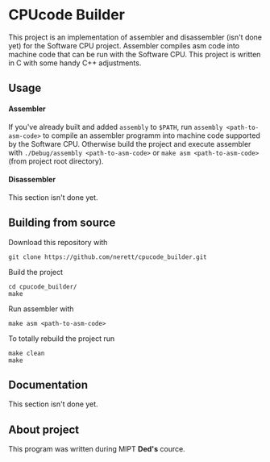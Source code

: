 # CPUcode Builder
This project is an implementation of assembler and disassembler (isn't done yet) for the Software CPU project. Assembler compiles asm code into machine code that can be run with the Software CPU. This project is written in C with some handy C++ adjustments.

## Usage
#### Assembler
If you've already built and added `assembly` to `$PATH`, run `assembly <path-to-asm-code>` to compile an assembler programm into machine code supported by the Software CPU. Otherwise build the project and execute assembler with `./Debug/assembly <path-to-asm-code>` or `make asm <path-to-asm-code>` (from project root directory).

#### Disassembler
This section isn't done yet.

## Building from source
Download this repository with

```
git clone https://github.com/nerett/cpucode_builder.git
```

Build the project

```
cd cpucode_builder/
make
```

Run assembler with

```
make asm <path-to-asm-code>
```

To totally rebuild the project run

```
make clean
make
```

## Documentation
This section isn't done yet.

## About project
This program was written during MIPT **Ded's** cource.
